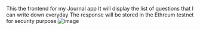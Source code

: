 This the frontend for my Journal app
It will display the list of questions that I can write down everyday
The response will be stored in the Ethreum testnet for security purpose
![image](https://github.com/user-attachments/assets/175a33b9-017b-4ee9-a4df-0e07ec4af137)
